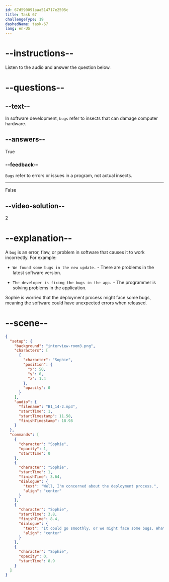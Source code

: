 ```yaml
---
id: 67d590091aaa514717e2505c
title: Task 67
challengeType: 19
dashedName: task-67
lang: en-US
---
```


<!-- (audio) Sophie: Well, I'm concerned about the deployment process. It could go smoothly, or we might face some bugs. What do you thing is most likely? -->

# --instructions--

Listen to the audio and answer the question below.

# --questions--

## --text--

In software development, `bugs` refer to insects that can damage computer hardware.

## --answers--

True

### --feedback--

`Bugs` refer to errors or issues in a program, not actual insects.

---

False

## --video-solution--

2

# --explanation--

A `bug` is an error, flaw, or problem in software that causes it to work incorrectly. For example:

- `We found some bugs in the new update.` - There are problems in the latest software version.

- `The developer is fixing the bugs in the app.` - The programmer is solving problems in the application.

Sophie is worried that the deployment process might face some bugs, meaning the software could have unexpected errors when released.

# --scene--

```json
{
  "setup": {
    "background": "interview-room3.png",
    "characters": [
      {
        "character": "Sophie",
        "position": {
          "x": 50,
          "y": 0,
          "z": 1.4
        },
        "opacity": 0
      }
    ],
    "audio": {
      "filename": "B1_14-2.mp3",
      "startTime": 1,
      "startTimestamp": 11.58,
      "finishTimestamp": 18.98
    }
  },
  "commands": [
    {
      "character": "Sophie",
      "opacity": 1,
      "startTime": 0
    },
    {
      "character": "Sophie",
      "startTime": 1,
      "finishTime": 3.64,
      "dialogue": {
        "text": "Well, I'm concerned about the deployment process.",
        "align": "center"
      }
    },
    {
      "character": "Sophie",
      "startTime": 3.8,
      "finishTime": 8.4,
      "dialogue": {
        "text": "It could go smoothly, or we might face some bugs. What do you think is most likely?",
        "align": "center"
      }
    },
    {
      "character": "Sophie",
      "opacity": 0,
      "startTime": 8.9
    }
  ]
}
```
